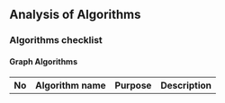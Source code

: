 <h2>
    Analysis of Algorithms
</h2>

<h3>Algorithms checklist</h3>

<h4>Graph Algorithms</h4>
<table>
    <tr>
        <th>No</th>
        <th>Algorithm name</th>
        <th>Purpose</th>
        <th>Description</th>
    </tr>
</table>